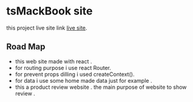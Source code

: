# tsMackBook site

this project live site link [live site](https://github.com/facebook/create-react-app).

## Road Map
* this web site made with react .
* for routing purpose i use react Router.
* for prevent props dilling i used createContext().
* for data i use some home made data just for example .
* this a product review website . the main purpose of website to show review .

